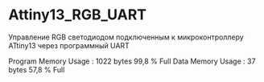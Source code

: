 # Attiny13_RGB_UART
Управление RGB светодиодом подключенным к микроконтроллеру ATtiny13 через программный UART

Program Memory Usage 	:	1022 bytes   99,8 % Full
Data Memory Usage 		:	37 bytes   57,8 % Full
